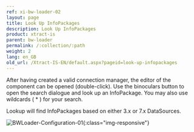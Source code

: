 ```yaml
---
ref: xi-bw-loader-02
layout: page
title: Look Up InfoPackages
description: Look Up InfoPackages
product: xtract-is
parent: bw-loader
permalink: /:collection/:path
weight: 2
lang: en_GB
old_url: /Xtract-IS-EN/default.aspx?pageid=look-up-infopackages
---
```


After having created a valid connection manager, the editor of the component can be opened (double-click). Use the binoculars button to open the search dialogue and look up an InfoPackage. You may also use wildcards ( * ) for your search.

Lookup will find InfoPackages based on either 3.x or 7.x DataSources.

![BWLoader-Configuration-01](/img/content/BWLoader-Configuration-01.png){:class="img-responsive"}